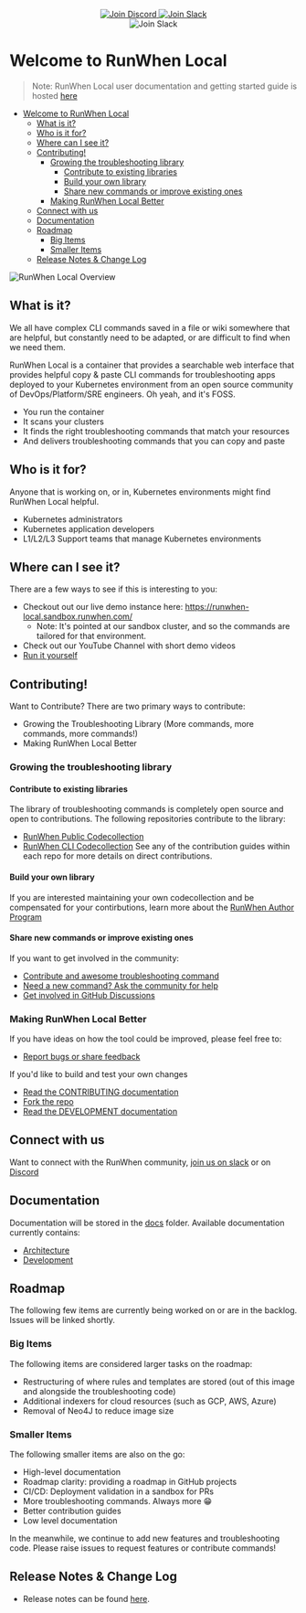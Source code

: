 
<p align="center">
  <a href="https://discord.com/invite/Ut7Ws4rm8Q">
    <img src="https://img.shields.io/discord/1131539039665791077?label=Join%20Discord&logo=discord&logoColor=white&style=for-the-badge" alt="Join Discord">
  </a>
  <a href="https://runwhen.slack.com/join/shared_invite/zt-1l7t3tdzl-IzB8gXDsWtHkT8C5nufm2A">
    <img src="https://img.shields.io/badge/Join%20Slack-%23E01563.svg?&style=for-the-badge&logo=slack&logoColor=white" alt="Join Slack">
  </a>
  <br>
    <img src="https://github.com/runwhen-contrib/runwhen-local/actions/workflows/merge_to_main.yaml/badge.svg" alt="Join Slack">
</p>

# Welcome to RunWhen Local

> Note: RunWhen Local user documentation and getting started guide is hosted [here](https://docs.runwhen.com/public/runwhen-local/introduction-runwhen-local)

<!-- TOC -->

- [Welcome to RunWhen Local](#welcome-to-runwhen-local)
    - [What is it?](#what-is-it)
    - [Who is it for?](#who-is-it-for)
    - [Where can I see it?](#where-can-i-see-it)
    - [Contributing!](#contributing)
        - [Growing the troubleshooting library](#growing-the-troubleshooting-library)
            - [Contribute to existing libraries](#contribute-to-existing-libraries)
            - [Build your own library](#build-your-own-library)
            - [Share new commands or improve existing ones](#share-new-commands-or-improve-existing-ones)
        - [Making RunWhen Local Better](#making-runwhen-local-better)
    - [Connect with us](#connect-with-us)
    - [Documentation](#documentation)
    - [Roadmap](#roadmap)
        - [Big Items](#big-items)
        - [Smaller Items](#smaller-items)
    - [Release Notes & Change Log](#release-notes--change-log)

<!-- /TOC -->

![RunWhen Local Overview](assets/rw-local-product.png)


## What is it?
We all have complex CLI commands saved in a file or wiki somewhere that are helpful, but constantly need to be adapted, or are difficult to find when we need them.

RunWhen Local is a container that provides a searchable web interface that provides helpful copy & paste CLI commands for troubleshooting apps deployed to your Kubernetes environment from an open source community of DevOps/Platform/SRE engineers. Oh yeah, and it's FOSS. 
- You run the container
- It scans your clusters
- It finds the right troubleshooting commands that match your resources
- And delivers troubleshooting commands that you can copy and paste


## Who is it for?
Anyone that is working on, or in, Kubernetes environments might find RunWhen Local helpful.
- Kubernetes administrators
- Kubernetes application developers
- L1/L2/L3 Support teams that manage Kubernetes environments 


## Where can I see it?
There are a few ways to see if this is interesting to you:
- Checkout out our live demo instance here: https://runwhen-local.sandbox.runwhen.com/
    - Note: It's pointed at our sandbox cluster, and so the commands are tailored for that environment.
- Check out our YouTube Channel with short demo videos
- [Run it yourself](https://docs.runwhen.com/public/runwhen-local/getting-started)

## Contributing!
Want to Contribute? There are two primary ways to contribute: 
- Growing the Troubleshooting Library (More commands, more commands, more commands!)
- Making RunWhen Local Better

### Growing the troubleshooting library

#### Contribute to existing libraries
The library of troubleshooting commands is completely open source and open to contributions. The following repositories contribute to the library: 
- [RunWhen Public Codecollection](https://github.com/runwhen-contrib/rw-public-codecollection)
- [RunWhen CLI Codecollection](https://github.com/runwhen-contrib/rw-cli-codecollection)
See any of the contribution guides within each repo for more details on direct contributions. 

#### Build your own library
If you are interested maintaining your own codecollection and be compensated for your contirbutions, learn more about the [RunWhen Author Program](https://docs.runwhen.com/public/runwhen-authors/getting-started-with-codecollection-development)

#### Share new commands or improve existing ones
If you want to get involved in the community: 
- [Contribute and awesome troubleshooting command](https://github.com/runwhen-contrib/runwhen-local/issues/new?assignees=stewartshea&labels=runwhen-local%2Cawesome-command-contribution&projects=&template=awesome-command-contribution.yaml&title=%5Bawesome-command-contribution%5D+)
- [Need a new command? Ask the community for help](https://github.com/runwhen-contrib/runwhen-local/issues/new?assignees=stewartshea&labels=runwhen-local%2Cnew-command-request&projects=&template=commands-wanted.yaml&title=%5Bnew-command-request%5D+)
- [Get involved in GitHub Discussions](https://github.com/orgs/runwhen-contrib/discussions)

### Making RunWhen Local Better
If you have ideas on how the tool could be improved, please feel free to: 
- [Report bugs or share feedback](https://github.com/runwhen-contrib/runwhen-local/issues/new?assignees=stewartshea&labels=runwhen-local&projects=&template=runwhen-local-feedback.md&title=%5Brunwhen-local-feedback%5D+)

If you'd like to build and test your own changes
- [Read the CONTRIBUTING documentation](./CONTRIBUTING.md)
- [Fork the repo](https://github.com/runwhen-contrib/runwhen-local/fork) 
- [Read the DEVELOPMENT documentation](docs/DEVELOPMENT.md)


## Connect with us
Want to connect with the RunWhen community, [join us on slack](https://runwhen.slack.com/join/shared_invite/zt-1l7t3tdzl-IzB8gXDsWtHkT8C5nufm2A) or on [Discord](https://discord.com/invite/Ut7Ws4rm8Q)

## Documentation
Documentation will be stored in the [docs](docs/) folder. Available documentation currently contains: 
- [Architecture](docs/ARCHITECTURE.md)
- [Development](docs/DEVELOPMENT.md)

## Roadmap
The following few items are currently being worked on or are in the backlog. Issues will be linked shortly. 

### Big Items
The following items are considered larger tasks on the roadmap:
- Restructuring of where rules and templates are stored (out of this image and alongside the troubleshooting code)
- Additional indexers for cloud resources (such as GCP, AWS, Azure)
- Removal of Neo4J to reduce image size

### Smaller Items
The following smaller items are also on the go: 
- High-level documentation
- Roadmap clarity: providing a roadmap in GitHub projects
- CI/CD: Deployment validation in a sandbox for PRs
- More troubleshooting commands. Always more :grin:
- Better contribution guides
- Low level documentation

In the meanwhile, we continue to add new features and troubleshooting code. Please raise issues to request features or contribute commands!

## Release Notes & Change Log
- Release notes can be found [here](https://github.com/runwhen-contrib/runwhen-local/releases).